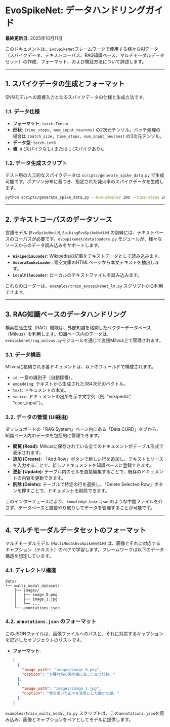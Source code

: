 # EvoSpikeNet: データハンドリングガイド

**最終更新日:** 2025年10月11日

このドキュメントは、`EvoSpikeNet`フレームワークで使用する様々なAIデータ（スパイクデータ、テキストコーパス、RAG知識ベース、マルチモーダルデータセット）の作成、フォーマット、および検証方法について詳述します。

---

## 1. スパイクデータの生成とフォーマット

SNNモデルへの直接入力となるスパイクデータの仕様と生成方法です。

### 1.1. データ仕様
- **フォーマット**: `torch.Tensor`
- **形状**: `(time_steps, num_input_neurons)` の2次元テンソル。バッチ処理の場合は `(batch_size, time_steps, num_input_neurons)` の3次元テンソル。
- **データ型**: `torch.int8`
- **値**: `0` (スパイクなし) または `1` (スパイクあり)。

### 1.2. データ生成スクリプト
テスト用の人工的なスパイクデータは `scripts/generate_spike_data.py` で生成可能です。ポアソン分布に基づき、指定された発火率のスパイクデータを生成します。

```bash
python scripts/generate_spike_data.py --num-samples 100 --time-steps 200
```

---

## 2. テキストコーパスのデータソース

言語モデル (`EvoSpikeNetLM`, `SpikingEvoSpikeNetLM`) の訓練には、テキストベースのコーパスが必要です。`evospikenet/dataloaders.py` モジュールが、様々なソースからのデータ読み込みをサポートします。

- **`WikipediaLoader`**: Wikipediaの記事をテキストデータとして読み込みます。
- **`AozoraBunkoLoader`**: 青空文庫のHTMLページから本文テキストを抽出します。
- **`LocalFileLoader`**: ローカルのテキストファイルを読み込みます。

これらのローダーは、`examples/train_evospikenet_lm.py` スクリプトから利用できます。

---

## 3. RAG知識ベースのデータハンドリング

検索拡張生成（RAG）機能は、外部知識を格納したベクターデータベース（Milvus）を利用します。知識ベース内のデータは、`evospikenet/rag_milvus.py`モジュールを通じて直接Milvus上で管理されます。

### 3.1. データ構造
Milvusに格納される各ドキュメントは、以下のフィールドで構成されます。
- `id`: 一意の識別子（自動採番）。
- `embedding`: テキストから生成された384次元のベクトル。
- `text`: ドキュメントの本文。
- `source`: ドキュメントの出所を示す文字列（例: "wikipedia", "user_input"）。

### 3.2. データの管理 (UI経由)
ダッシュボードの「RAG System」ページ内にある「Data CURD」タブから、知識ベース内のデータを包括的に管理できます。
- **閲覧 (Read):** Milvusに保存されている全てのドキュメントがテーブル形式で表示されます。
- **追加 (Create):** 「Add Row」ボタンで新しい行を追加し、テキストとソースを入力することで、新しいドキュメントを知識ベースに登録できます。
- **更新 (Update):** テーブル内のセルを直接編集することで、既存のドキュメントの内容を更新できます。
- **削除 (Delete):** テーブルで特定の行を選択し、「Delete Selected Row」ボタンを押すことで、ドキュメントを削除できます。

このインターフェースにより、`knowledge_base.json`のような中間ファイルを介さず、データベースと直接やり取りしてデータを管理することが可能です。

---

## 4. マルチモーダルデータセットのフォーマット

マルチモーダルモデル (`MultiModalEvoSpikeNetLM`) は、画像とそれに対応するキャプション（テキスト）のペアで学習します。フレームワークは以下のデータ構造を想定しています。

### 4.1. ディレクトリ構造
```
data/
└── multi_modal_dataset/
    ├── images/
    │   ├── image_0.png
    │   ├── image_1.jpg
    │   └── ...
    └── annotations.json
```

### 4.2. `annotations.json` のフォーマット
このJSONファイルは、画像ファイルへのパスと、それに対応するキャプションを記述したオブジェクトのリストです。

- **フォーマット**:
  ```json
  [
    {
      "image_path": "images/image_0.png",
      "caption": "夕暮れ時の海岸線に沿って立つ灯台。"
    },
    {
      "image_path": "images/image_1.jpg",
      "caption": "雪を頂いた山々を背景にした静かな湖。"
    }
  ]
  ```
`examples/train_multi_modal_lm.py` スクリプトは、この`annotations.json`を読み込み、画像とキャプションをペアとしてモデルに提供します。